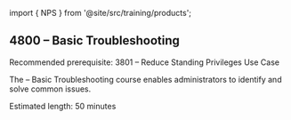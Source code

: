 import { NPS } from '@site/src/training/products';

## 4800 <NPS /> – Basic Troubleshooting

Recommended prerequisite: 3801 <NPS /> – Reduce Standing Privileges Use Case

The <NPS /> – Basic Troubleshooting course  enables administrators to identify and solve common issues.

Estimated length: 50 minutes
